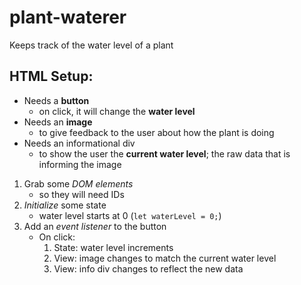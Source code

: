 # plant-waterer

Keeps track of the water level of a plant

## HTML Setup:
- Needs a **button**
	- on click, it will change the **water level**
- Needs an **image**
	- to give feedback to the user about how the plant is doing
- Needs an informational div
	- to show the user the **current water level**; the raw data that is informing the image

1. Grab some *DOM elements*
	- so they will need IDs
2. *Initialize* some state
	- water level starts at 0 (`let waterLevel = 0;`)
3. Add an *event listener* to the button
	- On click:
		1. State: water level increments
		2. View: image changes to match the current water level
		3. View: info div changes to reflect the new data
